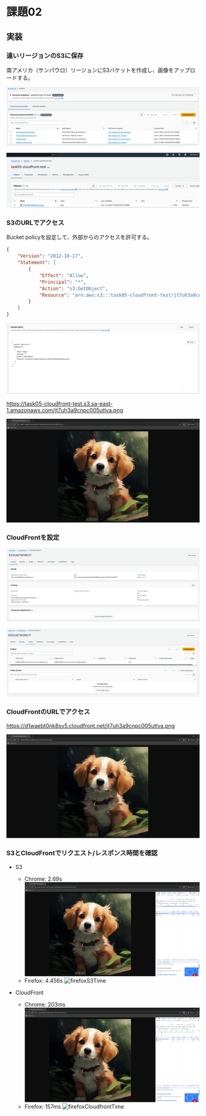 # 課題02

## 実装

### 遠いリージョンのS3に保存

南アメリカ（サンパウロ）リージョンにS3バケットを作成し、画像をアップロードする。  

![createBucket](./images/createBucket.png)

![uploadImage](./images/uploadImage.png)

### S3のURLでアクセス

Bucket policyを設定して、外部からのアクセスを許可する。  

```json
{
    "Version": "2012-10-17",
    "Statement": [
        {
            "Effect": "Allow",
            "Principal": "*",
            "Action": "s3:GetObject",
            "Resource": "arn:aws:s3:::task05-cloudfront-test/jt7uh3a9cnpc005utlva.png"
        }
    ]
}
```

![editBucketPolicy](./images/editBucketPolicy.png)

<https://task05-cloudfront-test.s3.sa-east-1.amazonaws.com/jt7uh3a9cnpc005utlva.png>

![accessByS3Url](./images/accessByS3Url.png)

### CloudFrontを設定

![setupCloudFront01](./images/setupCloudFront01.png)

![setupCloudFront02](./images/setupCloudFront02.png)

### CloudFrontのURLでアクセス

<https://d1waebt0nk8sy5.cloudfront.net/jt7uh3a9cnpc005utlva.png>

![accessByCloudFrontUrl](./images/accessByCloudFrontUrl.png)

### S3とCloudFrontでリクエスト/レスポンス時間を確認

- S3  
  - Chrome: 2.69s  
![chromeS3Time](./images/chromeS3Time.png)
  - Firefox: 4.456s
![firefoxS3Time](./images/firefoxS3Time.png)

- CloudFront  
  - Chrome: 203ms  
![chromeCloudfrontTime](./images/chromeCloudfrontTime.png)
  - Firefox: 157ms
![firefoxCloudfrontTime](./images/firefoxCloudFrontTime.png)
